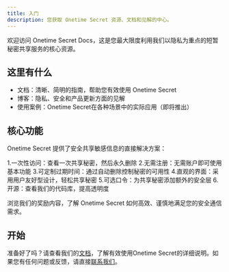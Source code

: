 ```yaml
---
title: 入门
description: 您获取 Onetime Secret 资源、文档和见解的中心。
---
```


欢迎访问 Onetime Secret Docs，这是您最大限度利用我们以隐私为重点的短暂秘密共享服务的核心资源。

## 这里有什么

- 文档：清晰、简明的指南，帮助您有效使用 Onetime Secret
- 博客：隐私、安全和产品更新方面的见解
- 使用案例：Onetime Secret在各种场景中的实际应用（即将推出）

## 核心功能

Onetime Secret 提供了安全共享敏感信息的直接解决方案：

1.一次性访问：查看一次共享秘密，然后永久删除
2.无需注册：无需账户即可使用基本功能
3.可定制过期时间：通过自动删除控制秘密的可用性
4.直观的界面：采用用户友好型设计，轻松共享秘密
5.可选口令：为共享秘密添加额外的安全层
6.开源：查看我们的代码库，提高透明度

浏览我们的奖励内容，了解 Onetime Secret 如何高效、谨慎地满足您的安全通信需求。

## 开始

准备好了吗？请查看我们的[文档](/docs)，了解有效使用Onetime Secret的详细说明。如果您有任何问题或反馈，请直接[联系我们](/contact)。

